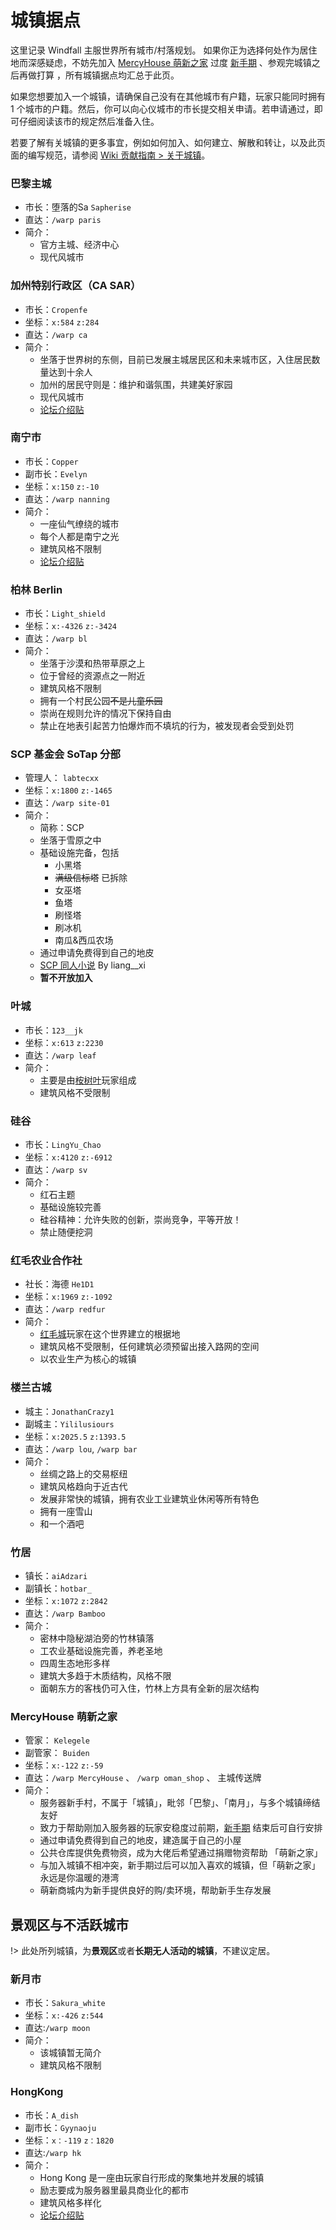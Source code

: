 # 城镇据点

这里记录 Windfall 主服世界所有城市/村落规划。 如果你正为选择何处作为居住地而深感疑虑，不妨先加入 [MercyHouse 萌新之家](#MercyHouse-萌新之家) 过度 [新手期](./beginners-guide.md?id=新手保护策略) 、参观完城镇之后再做打算 <!-- 广告？ -->，所有城镇据点均汇总于此页。

如果您想要加入一个城镇，请确保自己没有在其他城市有户籍，玩家只能同时拥有 1 个城市的户籍。然后，你可以向心仪城市的市长提交相关申请。若申请通过，即可仔细阅读该市的规定然后准备入住。

若要了解有关城镇的更多事宜，例如如何加入、如何建立、解散和转让，以及此页面的编写规范，请参阅 [Wiki 贡献指南 > 关于城镇](https://book.sotap.org/#/wiki/about-realms)。

### 巴黎主城

- 市长：堕落的Sa `Sapherise`
- 直达：`/warp paris`
- 简介：
    - 官方主城、经济中心
    - 现代风城市

### 加州特别行政区（CA SAR）

- 市长：`Cropenfe`
- 坐标：`x:584` `z:284`
- 直达：`/warp ca`
- 简介：
    - 坐落于世界树的东侧，目前已发展主城居民区和未来城市区，入住居民数量达到十余人
    - 加州的居民守则是：维护和谐氛围，共建美好家园
    - 现代风城市
    - [论坛介绍贴](https://g.sotap.org/d/42)

### 南宁市

- 市长：`Copper`
- 副市长：`Evelyn`
- 坐标：`x:150` `z:-10`
- 直达：`/warp nanning`
- 简介：
    - 一座仙气缭绕的城市
    - 每个人都是南宁之光
    - 建筑风格不限制
    - [论坛介绍贴](https://g.sotap.org/d/47)

### 柏林 Berlin

- 市长：`Light_shield`
- 坐标：`x:-4326` `z:-3424`
- 直达：`/warp bl`
- 简介：
    - 坐落于沙漠和热带草原之上
    - 位于曾经的资源点之一附近
    - 建筑风格不限制
    - 拥有一个村民公园~~不是儿童乐园~~
    - 崇尚在规则允许的情况下保持自由
    - 禁止在地表引起苦力怕爆炸而不填坑的行为，被发现者会受到处罚

### SCP 基金会 SoTap 分部

- 管理人： `labtecxx`
- 坐标：`x:1800` `z:-1465`
- 直达：`/warp site-01`
- 简介：
    - 简称：SCP
    - 坐落于雪原之中
    - 基础设施完备，包括
        - 小黑塔
        - ~~满级信标塔~~ 已拆除
        - 女巫塔
        - 鱼塔
        - 刷怪塔
        - 刷冰机
        - 南瓜&西瓜农场
    - 通过申请免费得到自己的地皮
    - [SCP 同人小说](https://github.com/sotapmc/SCP-Project/tree/master/SCP) By liang__xi
    - **暂不开放加入**

### 叶城

- 市长：`123__jk`
- 坐标：`x:613` `z:2230`
- 直达：`/warp leaf`
- 简介：
    - 主要是由[桉树叶](//www.eumc.cc)玩家组成
    - 建筑风格不受限制

### 硅谷

- 市长：`LingYu_Chao`
- 坐标：`x:4120` `z:-6912`
- 直达：`/warp sv`
- 简介：
    - 红石主题
    - 基础设施较完善
    - 硅谷精神：允许失败的创新，崇尚竞争，平等开放！
    - 禁止随便挖洞

### 红毛农业合作社

- 社长：海德 `He1D1`
- 坐标：`x:1969` `z:-1092`
- 直达：`/warp redfur`
- 简介：
    - [红毛城](https:////www.redfurcity.com)玩家在这个世界建立的根据地
    - 建筑风格不受限制，任何建筑必须预留出接入路网的空间
    - 以农业生产为核心的城镇
  
### 楼兰古城

- 城主：`JonathanCrazy1`
- 副城主：`Yililusiours`
- 坐标：`x:2025.5` `z:1393.5`
- 直达：`/warp lou`, `/warp bar`
- 简介：
    - 丝绸之路上的交易枢纽
    - 建筑风格趋向于近古代
    - 发展非常快的城镇，拥有农业工业建筑业休闲等所有特色
    - 拥有一座雪山
    - 和一个酒吧

### 竹居

- 镇长：`aiAdzari`
- 副镇长：`hotbar_`
- 坐标：`x:1072` `z:2842`
- 直达：`/warp Bamboo`
- 简介：
    - 密林中隐秘湖泊旁的竹林镇落
    - 工农业基础设施完善，养老圣地
    - 四周生态地形多样
    - 建筑大多趋于木质结构，风格不限
    - 面朝东方的客栈仍可入住，竹林上方具有全新的层次结构
    
### MercyHouse 萌新之家

- 管家： `Kelegele`
- 副管家： `Buiden`
- 坐标：`x:-122` `z:-59`
- 直达：`/warp MercyHouse` 、 `/warp oman_shop` 、 主城传送牌
- 简介：
    - 服务器新手村，不属于「城镇」，毗邻「巴黎」、「南月」，与多个城镇缔结友好
    - 致力于帮助刚加入服务器的玩家安稳度过前期，[新手期](/Windfall/beginners-guide.md?id=新手保护策略) 结束后可自行安排
    - 通过申请免费得到自己的地皮，建造属于自己的小屋
    - 公共仓库提供免费物资，成为大佬后希望通过捐赠物资帮助 「萌新之家」
    - 与加入城镇不相冲突，新手期过后可以加入喜欢的城镇，但「萌新之家」 永远是你温暖的港湾
    - 萌新商城内为新手提供良好的购/卖环境，帮助新手生存发展

## 景观区与不活跃城市

!> 此处所列城镇，为**景观区**或者**长期无人活动的城镇**，不建议定居。

### 新月市

- 市长：`Sakura_white`
- 坐标：`x:-426` `z:544`
- 直达:`/warp moon`
- 简介：
    - 该城镇暂无简介
    - 建筑风格不限制
    
### HongKong

- 市长：`A_dish`
- 副市长：`Gyynaoju`
- 坐标：`x：-119` `z：1820` 
- 直达:`/warp hk`
- 简介：
    - Hong Kong 是一座由玩家自行形成的聚集地并发展的城镇
    - 励志要成为服务器里最具商业化的都市
    - 建筑风格多样化
    - [论坛介绍贴](https://g.sotap.org/d/49-welcome-to-hongkong)
